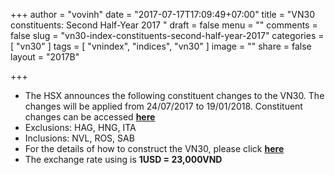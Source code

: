 +++
author = "vovinh"
date = "2017-07-17T17:09:49+07:00"
title = "VN30 constituents: Second Half-Year 2017 "
draft = false
menu = ""
comments = false
slug = "vn30-index-constituents-second-half-year-2017"
categories = [
	"vn30"
]
tags = [
  "vnindex",
  "indices",
  "vn30" 
]
image = ""
share = false
layout = "2017B"

+++
- The HSX announces the following constituent changes to the VN30. The changes will be applied from 24/07/2017 to 19/01/2018. Constituent changes can be accessed **[here](https://www.hsx.vn/Modules/CMS/Web/DownloadFile?id=31df0f37-d5b6-436d-aae8-7f09002ee0d8&rid=1379850517)** 
- Exclusions: HAG, HNG, ITA
- Inclusions: NVL, ROS, SAB 
- For the details of how to construct the VN30, please click **[here](http://avincapital.com/post/the-vn30-index-constituents/)**
- The exchange rate using is **1USD = 23,000VND**
